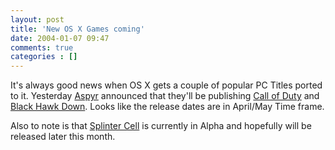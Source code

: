 ```yaml
---
layout: post
title: 'New OS X Games coming'
date: 2004-01-07 09:47
comments: true
categories : []
---  
```


It's always good news when OS X gets a couple of popular PC Titles ported to it. Yesterday <a href="http://www.aspyr.com">Aspyr</a> announced that they'll be publishing <a href="http://www.macnn.com/news/22752">Call of Duty</a> and <a href="http://www.macnn.com/news/22813">Black Hawk Down</a>. Looks like the release dates are in April/May Time frame.

Also to note is that <a href="http://www.aspyr.com/games.php/mac/scel/">Splinter Cell</a> is currently in Alpha and hopefully will be released later this month.

